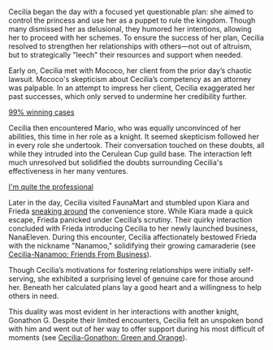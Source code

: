 Cecilia began the day with a focused yet questionable plan: she aimed to control the princess and use her as a puppet to rule the kingdom. Though many dismissed her as delusional, they humored her intentions, allowing her to proceed with her schemes. To ensure the success of her plan, Cecilia resolved to strengthen her relationships with others—not out of altruism, but to strategically "leech" their resources and support when needed.

Early on, Cecilia met with Mococo, her client from the prior day’s chaotic lawsuit. Mococo's skepticism about Cecilia’s competency as an attorney was palpable. In an attempt to impress her client, Cecilia exaggerated her past successes, which only served to undermine her credibility further.

[99% winning cases](#embed:https://www.youtube.com/live/iAYrdIlfVf0?t=610)

Cecilia then encountered Mario, who was equally unconvinced of her abilities, this time in her role as a knight. It seemed skepticism followed her in every role she undertook. Their conversation touched on these doubts, all while they intruded into the Cerulean Cup guild base. The interaction left much unresolved but solidified the doubts surrounding Cecilia's effectiveness in her many ventures.

[I'm quite the professional](#embed:https://www.youtube.com/live/iAYrdIlfVf0?feature=shared\&t=973)

Later in the day, Cecilia visited FaunaMart and stumbled upon Kiara and Frieda [sneaking around](https://www.youtube.com/live/iAYrdIlfVf0?feature=shared\&t=1728) the convenience store. While Kiara made a quick escape, Frieda panicked under Cecilia’s scrutiny. Their quirky interaction concluded with Frieda introducing Cecilia to her newly launched business, NanaEleven. During this encounter, Cecilia affectionately bestowed Frieda with the nickname "Nanamoo," solidifying their growing camaraderie (see [Cecilia-Nanamoo: Friends From Business](#edge:moom-cecilia)).

Though Cecilia’s motivations for fostering relationships were initially self-serving, she exhibited a surprising level of genuine care for those around her. Beneath her calculated plans lay a good heart and a willingness to help others in need.

This duality was most evident in her interactions with another knight, Gonathon G. Despite their limited encounters, Cecilia felt an unspoken bond with him and went out of her way to offer support during his most difficult of moments (see [Cecilia-Gonathon: Green and Orange](#edge:cecilia-gigi)).
